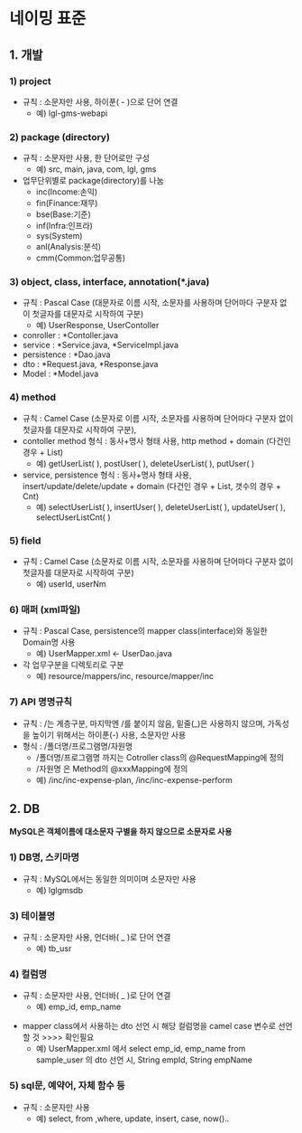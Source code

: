 # 네이밍 표준

## 1. 개발
### 1) project
  - 규칙 : 소문자만 사용, 하이푼( - )으로 단어 연결
    * 예) lgl-gms-webapi

### 2) package (directory)
  - 규칙 : 소문자만 사용, 한 단어로만 구성
    * 예) src, main, java, com, lgl, gms
  - 업무단위별로 package(directory)를 나눔
    + inc(Income:손익)
    + fin(Finance:재무)
    + bse(Base:기준)
    + inf(Infra:인프라)
    + sys(System)
    + anl(Analysis:분석)
    + cmm(Common:업무공통)

### 3) object, class, interface, annotation(*.java)
  - 규칙 : Pascal Case (대문자로 이름 시작, 소문자를 사용하며 단어마다 구분자 없이 첫글자를 대문자로 시작하여 구분)
    * 예) UserResponse, UserContoller
  - conroller : *Contoller.java
  - service : *Service.java, *ServiceImpl.java
  - persistence : *Dao.java
  - dto : *Request.java, *Response.java
  - Model : *Model.java

### 4) method
  - 규칙 : Camel Case (소문자로 이름 시작, 소문자를 사용하며 단어마다 구분자 없이 첫글자를 대문자로 시작하여 구분),
  - contoller method 형식 : 동사+명사 형태 사용, http method + domain (다건인 경우 + List)
      * 예) getUserList( ), postUser( ), deleteUserList( ), putUser( )
  - service, persistence 형식 : 동사+명사 형태 사용, insert/update/delete/update + domain (다건인 경우 + List, 갯수의 경우 + Cnt)
      * 예) selectUserList( ), insertUser( ), deleteUserList( ), updateUser( ), selectUserListCnt( )

### 5) field
  - 규칙 : Camel Case (소문자로 이름 시작, 소문자를 사용하며 단어마다 구분자 없이 첫글자를 대문자로 시작하여 구분)
      * 예) userId, userNm

### 6) 매퍼 (xml파일)
  - 규칙 : Pascal Case, persistence의 mapper class(interface)와 동일한 Domain명 사용
    * 예) UserMapper.xml <- UserDao.java
  - 각 업무구분을 디렉토리로 구분
    * 예) resource/mappers/inc, resource/mapper/inc

### 7) API 명명규칙
  - 규칙 : /는 계층구분, 마지막엔 /를 붙이지 않음, 
    밑줄(_)은 사용하지 않으며, 가독성을 높이기 위해서는 하이푼(-) 사용, 소문자만 사용
  - 형식 : /폴더명/프로그램명/자원명
    - /폴더명/프로그램명 까지는 Cotroller class의 @RequestMapping에 정의
    - /자원명 은 Method의 @xxxMapping에 정의
    * 예) /inc/inc-expense-plan, /inc/inc-expense-perform

## 2. DB
**MySQL은 객체이름에 대소문자 구별을 하지 않으므로 소문자로 사용**
### 1) DB명, 스키마명
  - 규칙 : MySQL에서는 동일한 의미이며 소문자만 사용
    * 예) lglgmsdb

### 3) 테이블명
  - 규칙 : 소문자만 사용, 언더바( _ )로 단어 연결
    * 예) tb_usr

### 4) 컬럼명
  - 규칙 : 소문자만 사용, 언더바( _ )로 단어 연결
    * 예) emp_id, emp_name

  * mapper class에서 사용하는 dto 선언 시 해당 컬럼명을 camel case 변수로 선언할 것 >>>> 확인필요
    * 예) UserMapper.xml 에서 select emp_id, emp_name from sample_user 의 dto 선언 시, String empId, String empName

### 5) sql문, 예약어, 자체 함수 등
  - 규칙 : 소문자만 사용
    * 예) select, from ,where, update, insert, case, now()..

